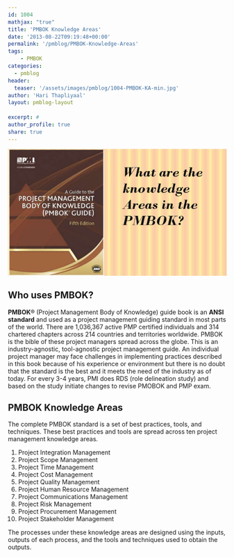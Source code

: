 ```yaml
---
id: 1004   
mathjax: "true"
title: 'PMBOK Knowledge Areas'
date: '2013-08-22T09:19:48+00:00'
permalink: '/pmblog/PMBOK-Knowledge-Areas'
tags: 
    - PMBOK
categories:
  - pmblog
header:
  teaser: '/assets/images/pmblog/1004-PMBOK-KA-min.jpg'
author: 'Hari Thapliyaal'
layout: pmblog-layout 

excerpt: #
author_profile: true
share: true
---
```

![PMBOK Knowledge Areas](/assets/images/pmblog/1004-PMBOK-KA-min.jpg)   

## Who uses PMBOK?

**PMBOK**® (Project Management Body of Knowledge) guide book is an **ANSI standard** and used as a project management guiding standard in most parts of the world. There are 1,036,367 active PMP certified individuals and 314 chartered chapters across 214 countries and territories worldwide. PMBOK is the bible of these project managers spread across the globe. This is an industry-agnostic, tool-agnostic project management guide. An individual project manager may face challenges in implementing practices described in this book because of his experience or environment but there is no doubt that the standard is the best and it meets the need of the industry as of today. For every 3-4 years, PMI does RDS (role delineation study) and based on the study initiate changes to revise PMOBOK and PMP exam.

##  PMBOK Knowledge Areas

The complete PMBOK standard is a set of best practices, tools, and techniques. These best practices and tools are spread across ten project management knowledge areas.

1. Project Integration Management
2. Project Scope Management
3. Project Time Management
4. Project Cost Management
5. Project Quality Management
6. Project Human Resource Management
7. Project Communications Management
8. Project Risk Management
9. Project Procurement Management
10. Project Stakeholder Management

The processes under these knowledge areas are designed using the inputs, outputs of each process, and the tools and techniques used to obtain the outputs.